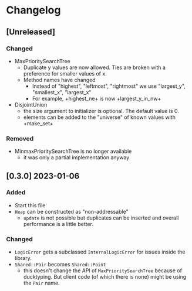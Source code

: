 # Changelog

## [Unreleased]

### Changed

- MaxPrioritySearchTree
  - Duplicate y values are now allowed. Ties are broken with a preference for smaller values of x.
  - Method names have changed
    - Instead of "highest", "leftmost", "rightmost" we use "largest_y", "smallest_x", "largest_x"
    - For example, +highest_ne+ is now +largest_y_in_nw+
- DisjointUnion
  - the size argument to initializer is optional. The default value is 0.
  - elements can be added to the "universe" of known values with +make_set+

### Removed
- MinmaxPrioritySearchTree is no longer available
  - it was only a partial implementation anyway

## [0.3.0] 2023-01-06

### Added

- Start this file
- `Heap` can be constructed as "non-addressable"
  - `update` is not possible but duplicates can be inserted and overall performance is a little better.

### Changed

- `LogicError` gets a subclassed `InternalLogicError` for issues inside the library.
- `Shared::Pair` becomes `Shared::Point`
  - this doesn't change the API of `MaxPrioritySearchTree` because of ducktyping. But client code (of which there is none) might be
    using the `Pair` name.
